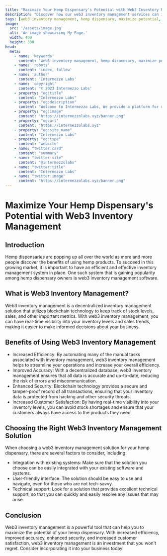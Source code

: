 ```yaml
---
title: "Maximize Your Hemp Dispensary's Potential with Web3 Inventory Management"
description: "Discover how our web3 inventory management services can improve your hemp dispensary business and streamline operations. Learn more and take the first step towards success today."
tags: [web3 inventory management, hemp dispensary, maximize potential, hemp industry, cannabis inventory management]
image:
  src: '/assets/image.jpg'
  alt: 'An image showcasing My Page.'
  width: 400
  height: 300
head:
  meta:
    - name: 'keywords'
      content: 'web3 inventory management, hemp dispensary, maximize potential, hemp industry, cannabis inventory management'
    - name: 'robots'
      content: 'index, follow'
    - name: 'author'
      content: 'Intermezzo Labs'
    - name: 'copyright'
      content: '© 2023 Intermezzo Labs'
    - property: "og:title"
      content: "Intermezzo Labs"
    - property: "og:description"
      content: "Welcome to Intermezzo Labs, We provide a platform for users to create, manage and trade digital assets. These platforms can be used for a variety of purposes, such as gaming, collectibles, and e-commerce. Intermezzo Labs is for anyone who wants to leverage blockchain technology."
    - property: "og:image"
      content: "https://intermezzolabs.xyz/banner.png"
    - property: "og:url"
      content: "https://intermezzolabs.xyz"
    - property: "og:site_name"
      content: "Intermezzo Labs"
    - property: "og:type"
      content: "website"
    - name: "twitter:card"
      content: "summary"
    - name: "twitter:site"
      content: "@intermezzolabs"
    - name: "twitter:title"
      content: "Intermezzo Labs"
    - name: "twitter:image"
      content: "https://intermezzolabs.xyz/banner.png"
---
```


# Maximize Your Hemp Dispensary's Potential with Web3 Inventory Management

## Introduction
Hemp dispensaries are popping up all over the world as more and more people discover the benefits of using hemp products. To succeed in this growing market, it is important to have an efficient and effective inventory management system in place. One such system that is gaining popularity among hemp dispensary owners is web3 inventory management software.

## What is Web3 Inventory Management?
Web3 inventory management is a decentralized inventory management solution that utilizes blockchain technology to keep track of stock levels, sales, and other important metrics. With web3 inventory management, you can have real-time visibility into your inventory levels and sales trends, making it easier to make informed decisions about your business.

## Benefits of Using Web3 Inventory Management
- Increased Efficiency: By automating many of the manual tasks associated with inventory management, web3 inventory management helps to streamline your operations and increase your overall efficiency.
- Improved Accuracy: With a decentralized database, web3 inventory management ensures that all data is accurate and up-to-date, reducing the risk of errors and miscommunication.
- Enhanced Security: Blockchain technology provides a secure and tamper-proof record of all transactions, ensuring that your inventory data is protected from hacking and other security threats.
- Increased Customer Satisfaction: By having real-time visibility into your inventory levels, you can avoid stock shortages and ensure that your customers always have access to the products they need.

## Choosing the Right Web3 Inventory Management Solution
When choosing a web3 inventory management solution for your hemp dispensary, there are several factors to consider, including:
- Integration with existing systems: Make sure that the solution you choose can be easily integrated with your existing software and systems.
- User-friendly interface: The solution should be easy to use and navigate, even for those who are not tech-savvy.
- Technical support: Look for a solution that provides excellent technical support, so that you can quickly and easily resolve any issues that may arise.

## Conclusion
Web3 inventory management is a powerful tool that can help you to maximize the potential of your hemp dispensary. With increased efficiency, improved accuracy, enhanced security, and increased customer satisfaction, web3 inventory management is an investment that you won't regret. Consider incorporating it into your business today!


